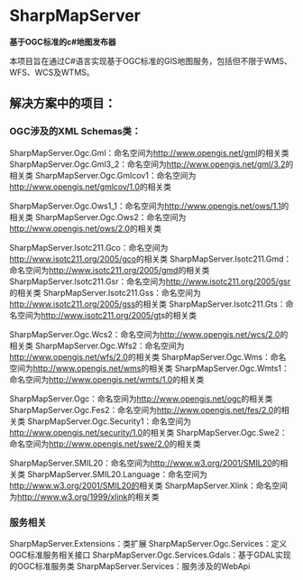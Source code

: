 # SharpMapServer

**基于OGC标准的c#地图发布器**

本项目旨在通过C#语言实现基于OGC标准的GIS地图服务，包括但不限于WMS、WFS、WCS及WTMS。


## 解决方案中的项目：
### OGC涉及的XML Schemas类：
SharpMapServer.Ogc.Gml：命名空间为<u>http://www.opengis.net/gml</u>的相关类
SharpMapServer.Ogc.Gml3_2：命名空间为<u>http://www.opengis.net/gml/3.2</u>的相关类
SharpMapServer.Ogc.Gmlcov1：命名空间为<u>http://www.opengis.net/gmlcov/1.0</u>的相关类

SharpMapServer.Ogc.Ows1_1：命名空间为<u>http://www.opengis.net/ows/1.1</u>的相关类
SharpMapServer.Ogc.Ows2：命名空间为<u>http://www.opengis.net/ows/2.0</u>的相关类

SharpMapServer.Isotc211.Gco：命名空间为<u>http://www.isotc211.org/2005/gco</u>的相关类
SharpMapServer.Isotc211.Gmd：命名空间为<u>http://www.isotc211.org/2005/gmd</u>的相关类
SharpMapServer.Isotc211.Gsr：命名空间为<u>http://www.isotc211.org/2005/gsr</u>的相关类
SharpMapServer.Isotc211.Gss：命名空间为<u>http://www.isotc211.org/2005/gss</u>的相关类
SharpMapServer.Isotc211.Gts：命名空间为<u>http://www.isotc211.org/2005/gt</u>s的相关类

SharpMapServer.Ogc.Wcs2：命名空间为<u>http://www.opengis.net/wcs/2.0</u>的相关类
SharpMapServer.Ogc.Wfs2：命名空间为<u>http://www.opengis.net/wfs/2.0</u>的相关类
SharpMapServer.Ogc.Wms：命名空间为<u>http://www.opengis.net/wms</u>的相关类
SharpMapServer.Ogc.Wmts1：命名空间为<u>http://www.opengis.net/wmts/1.0</u>的相关类

SharpMapServer.Ogc：命名空间为<u>http://www.opengis.net/ogc</u>的相关类
SharpMapServer.Ogc.Fes2：命名空间为<u>http://www.opengis.net/fes/2.0</u>的相关类
SharpMapServer.Ogc.Security1：命名空间为<u>http://www.opengis.net/security/1.0</u>的相关类
SharpMapServer.Ogc.Swe2：命名空间为<u>http://www.opengis.net/swe/2.0</u>的相关类

SharpMapServer.SMIL20：命名空间为<u>http://www.w3.org/2001/SMIL20</u>的相关类
SharpMapServer.SMIL20.Language：命名空间为<u>http://www.w3.org/2001/SMIL20的</u>相关类
SharpMapServer.Xlink：命名空间为<u>http://www.w3.org/1999/xlink</u>的相关类

### 服务相关
SharpMapServer.Extensions：类扩展
SharpMapServer.Ogc.Services：定义OGC标准服务相关接口
SharpMapServer.Ogc.Services.Gdals：基于GDAL实现的OGC标准服务类
SharpMapServer.Services：服务涉及的WebApi
